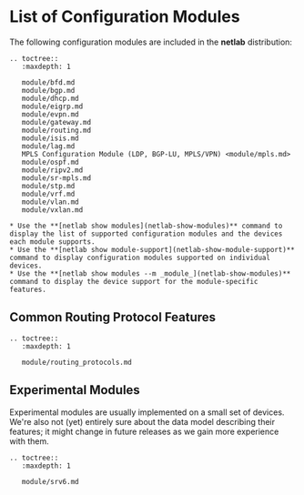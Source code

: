 # List of Configuration Modules

The following configuration modules are included in the **netlab** distribution:

```eval_rst
.. toctree::
   :maxdepth: 1

   module/bfd.md
   module/bgp.md
   module/dhcp.md
   module/eigrp.md
   module/evpn.md
   module/gateway.md
   module/routing.md
   module/isis.md
   module/lag.md
   MPLS Configuration Module (LDP, BGP-LU, MPLS/VPN) <module/mpls.md>
   module/ospf.md
   module/ripv2.md
   module/sr-mpls.md
   module/stp.md
   module/vrf.md
   module/vlan.md
   module/vxlan.md
```

```{tip}
* Use the **‌[netlab show modules](netlab-show-modules)** command to display the list of supported configuration modules and the devices each module supports.
* Use the **‌[netlab show module-support](netlab-show-module-support)** command to display configuration modules supported on individual devices.
* Use the **‌[netlab show modules --m _module_](netlab-show-modules)** command to display the device support for the module-specific features.
```

## Common Routing Protocol Features

```eval_rst
.. toctree::
   :maxdepth: 1

   module/routing_protocols.md
```

## Experimental Modules

Experimental modules are usually implemented on a small set of devices. We're also not (yet) entirely sure about the data model describing their features; it might change in future releases as we gain more experience with them.

```eval_rst
.. toctree::
   :maxdepth: 1

   module/srv6.md
```
